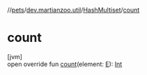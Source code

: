 //[pets](../../../index.md)/[dev.martianzoo.util](../index.md)/[HashMultiset](index.md)/[count](count.md)

# count

[jvm]\
open override fun [count](count.md)(element: [E](index.md)): [Int](https://kotlinlang.org/api/latest/jvm/stdlib/kotlin/-int/index.html)
